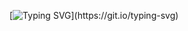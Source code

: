 
[![Typing SVG](https://readme-typing-svg.demolab.com?font=Patua+One&size=71&duration=4900&pause=900&color=5A03F7&background=7720FF00&center=true&multiline=true&width=1000&height=100&lines=Hearty+Welcome+!)](https://git.io/typing-svg)
